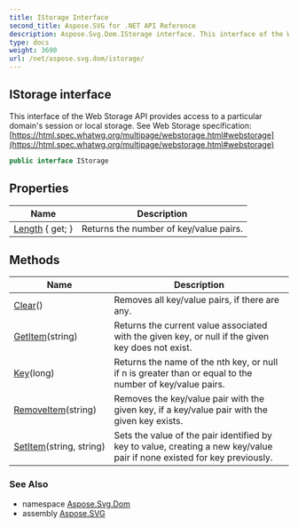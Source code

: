 ```yaml
---
title: IStorage Interface
second_title: Aspose.SVG for .NET API Reference
description: Aspose.Svg.Dom.IStorage interface. This interface of the Web Storage API provides access to a particular domains session or local storage. See Web Storage specification https//html.spec.whatwg.org/multipage/webstorage.htmlwebstorage
type: docs
weight: 3690
url: /net/aspose.svg.dom/istorage/
---
```

## IStorage interface

This interface of the Web Storage API provides access to a particular domain's session or local storage. See Web Storage specification: [https://html.spec.whatwg.org/multipage/webstorage.html#webstorage](https://html.spec.whatwg.org/multipage/webstorage.html#webstorage)

```csharp
public interface IStorage
```

## Properties

| Name | Description |
| --- | --- |
| [Length](../../aspose.svg.dom/istorage/length/) { get; } | Returns the number of key/value pairs. |

## Methods

| Name | Description |
| --- | --- |
| [Clear](../../aspose.svg.dom/istorage/clear/)() | Removes all key/value pairs, if there are any. |
| [GetItem](../../aspose.svg.dom/istorage/getitem/)(string) | Returns the current value associated with the given key, or null if the given key does not exist. |
| [Key](../../aspose.svg.dom/istorage/key/)(long) | Returns the name of the nth key, or null if n is greater than or equal to the number of key/value pairs. |
| [RemoveItem](../../aspose.svg.dom/istorage/removeitem/)(string) | Removes the key/value pair with the given key, if a key/value pair with the given key exists. |
| [SetItem](../../aspose.svg.dom/istorage/setitem/)(string, string) | Sets the value of the pair identified by key to value, creating a new key/value pair if none existed for key previously. |

### See Also

* namespace [Aspose.Svg.Dom](../../aspose.svg.dom/)
* assembly [Aspose.SVG](../../)

